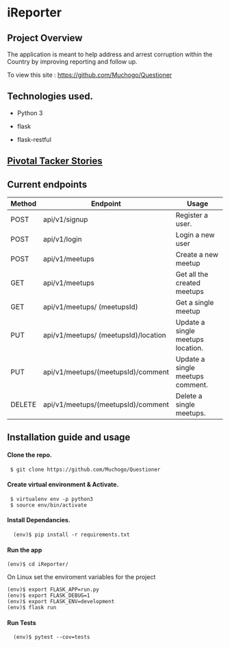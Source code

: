 
# iReporter
## Project Overview
The application is meant to help address and arrest corruption within the Country by improving reporting and follow up.

To view this site : https://github.com/Muchogo/Questioner


## Technologies used.

* Python 3

* flask
* flask-restful

## [Pivotal Tacker Stories](https://www.pivotaltracker.com/n/projects/2235816)

## Current endpoints

| Method  | Endpoint  | Usage  |
|---|---|---|
|POST | api/v1/signup | Register a user.  |   
|POST | api/v1/login | Login a new user  |  
|POST | api/v1/meetups  | Create a new meetup  |   
|GET| api/v1/meetups| Get all the created meetups|
|GET| api/v1/meetups/ (meetupsId) | Get a single meetup|
|PUT|	api/v1/meetups/ (meetupsId)/location |	Update a single meetups location.|
|PUT|	api/v1/meetups/(meetupsId)/comment |	Update a single meetups comment.|
|DELETE	| api/v1/meetups/(meetupsId)/comment	| Delete a single meetups.|
## Installation guide and usage

#### **Clone the repo.**
  ```
   $ git clone https://github.com/Muchogo/Questioner
  ```

#### **Create virtual environment & Activate.**
  ```
   $ virtualenv env -p python3
   $ source env/bin/activate
   ```
#### **Install Dependancies.**
  ```
    (env)$ pip install -r requirements.txt
  ```

#### **Run the app**
```
(env)$ cd iReporter/
```

On Linux set the enviroment variables for the project
```
(env)$ export FLASK_APP=run.py
(env)$ export FLASK_DEBUG=1
(env)$ export FLASK_ENV=development
(env)$ flask run
```

#### **Run Tests**

  ```
    (env)$ pytest --cov=tests
  ```